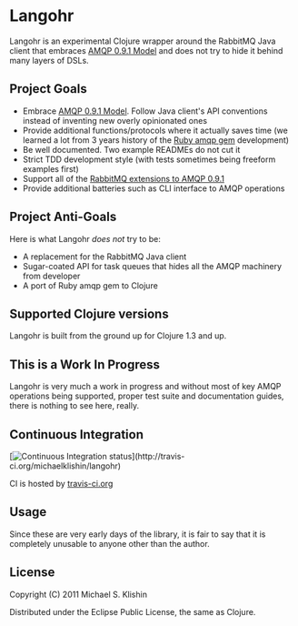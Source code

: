 # Langohr

Langohr is an experimental Clojure wrapper around the RabbitMQ Java client that embraces [AMQP 0.9.1 Model](http://bitly.com/amqp-model-explained)
and does not try to hide it behind many layers of DSLs.

## Project Goals

 * Embrace [AMQP 0.9.1 Model](http://bitly.com/amqp-model-explained). Follow Java client's API conventions instead of inventing new overly opinionated ones
 * Provide additional functions/protocols where it actually saves time (we learned a lot from 3 years history of the [Ruby amqp gem](https://github.com/ruby-amqp/amqp) development)
 * Be well documented. Two example READMEs do not cut it
 * Strict TDD development style (with tests sometimes being freeform examples first)
 * Support all of the [RabbitMQ extensions to AMQP 0.9.1](http://www.rabbitmq.com/extensions.html)
 * Provide additional batteries such as CLI interface to AMQP operations

## Project Anti-Goals

Here is what Langohr *does not* try to be:

 * A replacement for the RabbitMQ Java client
 * Sugar-coated API for task queues that hides all the AMQP machinery from developer
 * A port of Ruby amqp gem to Clojure


## Supported Clojure versions

Langohr is built from the ground up for Clojure 1.3 and up.


## This is a Work In Progress

Langohr is very much a work in progress and without most of key AMQP operations being
supported, proper test suite and documentation guides, there is nothing to
see here, really.


## Continuous Integration

[![Continuous Integration status](https://secure.travis-ci.org/michaelklishin/langohr.png!)](http://travis-ci.org/michaelklishin/langohr)


CI is hosted by [travis-ci.org](http://travis-ci.org)


## Usage

Since these are very early days of the library, it is fair to say that it is completely unusable to anyone
other than the author.



## License

Copyright (C) 2011 Michael S. Klishin

Distributed under the Eclipse Public License, the same as Clojure.
